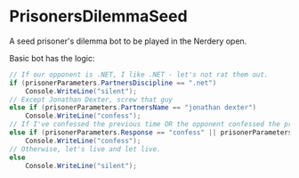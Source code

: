 # PrisonersDilemmaSeed
A seed prisoner's dilemma bot to be played in the Nerdery open.

Basic bot has the logic:

```c#
// If our opponent is .NET, I like .NET - let's not rat them out.
if (prisonerParameters.PartnersDiscipline == ".net")
    Console.WriteLine("silent");
// Except Jonathan Dexter, screw that guy
else if (prisonerParameters.PartnersName == "jonathan dexter")
    Console.WriteLine("confess");
// If I've confessed the previous time OR the opponent confessed the previous time, retaliate. We'll keep on retaliating forever.
else if (prisonerParameters.Response == "confess" || prisonerParameters.PartnerPreviousResponse == "confess")
    Console.WriteLine("confess");
// Otherwise, let's live and let live.
else
    Console.WriteLine("silent");
```
